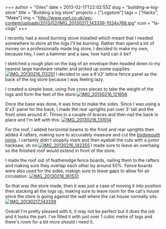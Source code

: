 +++
author = "Giles"
date = 2013-02-17T22:02:55Z
slug =  "building-a-log-store"
title = "Building a log store"
projects = ["Logstore"]
tags = ["Hacks", "Make"]
img = "http://www.vurt.co.uk/wp-content/uploads/2013/02/IMG_20130217_143339-1024x768.jpg"
icon = "fa-cogs"
+++

I recently had a wood burning stove installed which meant that I needed somewhere to store all the logs I'll be burning. Rather than spend a lot of money on a professionally made log store, I decided to make my own, because hey, I own a hammer and a saw, how hard can it be?

I sketched a rough plan on the bag of an envelope then headed down to my nearest large hardware retailer and picked up some supplies:[![IMG_20130216_113251](http://www.vurt.co.uk/wp-content/uploads/2013/02/IMG_20130216_113251-768x1024.jpg)](http://www.vurt.co.uk/wp-content/uploads/2013/02/IMG_20130216_113251.jpg)
I decided to use a 6'x3' lattice fence panel as the back of the log store because I was feeling lazy.

I created a simple base, using five cross pieces to take the weight of the logs and form the feet of the store:[![IMG_20130216_121656](http://www.vurt.co.uk/wp-content/uploads/2013/02/IMG_20130216_121656-1024x768.jpg)](http://www.vurt.co.uk/wp-content/uploads/2013/02/IMG_20130216_121656.jpg)

Once the base was done, it was time to make the sides. Since I was using a 6'x3' panel for the back, I made the rear uprights just over 3' tall and the front ones around 4'. Throw in a couple of braces and then nail the back in place and I'm left with this: [![IMG_20130216_131014](http://www.vurt.co.uk/wp-content/uploads/2013/02/IMG_20130216_131014-1024x768.jpg)](http://www.vurt.co.uk/wp-content/uploads/2013/02/IMG_20130216_131014.jpg)

For the roof, I added horizontal beams to the front and rear uprights then added 4 rafters, making sure to accurately measure and cut the [birdsmouth joints](http://en.wikipedia.org/wiki/Birdsmouth_joint). I certainly didn't sloppily mark and then eyeball the cuts with a junior hacksaw, oh no:[![IMG_20130216_142355](http://www.vurt.co.uk/wp-content/uploads/2013/02/IMG_20130216_142355-300x225.jpg)](http://www.vurt.co.uk/wp-content/uploads/2013/02/IMG_20130216_142355.jpg) I made sure to leave an overhang so the finished roof would extend in front of the store.

I made the roof out of featheredge fence boards, nailing them to the rafters and making sure they overlap each other by around 50%. Fence boards were also used for the sides, makign sure to leave gaps to allow for air circulation: [![IMG_20130216_161531](http://www.vurt.co.uk/wp-content/uploads/2013/02/IMG_20130216_161531-1024x768.jpg)](http://www.vurt.co.uk/wp-content/uploads/2013/02/IMG_20130216_161531.jpg)

So that was the store made, then it was just a case of moving it into position then stacking all the logs up, making sure to leave room for the cat's house since the store is going against the wall where the cat house normally sits:[![IMG_20130217_143339](http://www.vurt.co.uk/wp-content/uploads/2013/02/IMG_20130217_143339-1024x768.jpg)](http://www.vurt.co.uk/wp-content/uploads/2013/02/IMG_20130217_143339.jpg)

Overall I'm pretty pleased with it, it may not be perfect but it does the job and it looks the part. I've filled it with just over 1 cubic metre of logs and there's room for a bit more should I need it.
